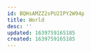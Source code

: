 ```yaml
---
id: BQHsAMZZ2sPU2IPY2W94p
title: World
desc: ''
updated: 1639759165185
created: 1639759165185
---
```



